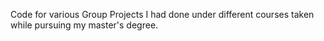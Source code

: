 Code for various Group Projects I had done under different courses taken while pursuing my master's degree. 
